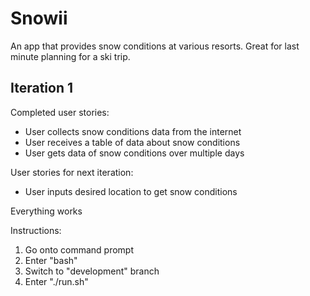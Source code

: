 # Snowii
An app that provides snow conditions at various resorts. Great for last minute planning for a ski trip.
## Iteration 1
Completed user stories:
- User collects snow conditions data from the internet
- User receives a table of data about snow conditions
- User gets data of snow conditions over multiple days

User stories for next iteration:

- User inputs desired location to get snow conditions

Everything works

Instructions:
1. Go onto command prompt
2. Enter "bash"
3. Switch to "development" branch
4. Enter "./run.sh"
